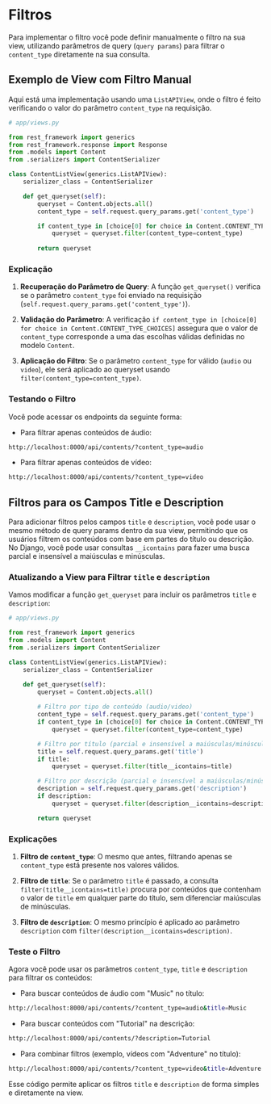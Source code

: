 # Filtros

Para implementar o filtro você pode definir manualmente o filtro na sua view, utilizando parâmetros de query (`query params`) para filtrar o `content_type` diretamente na sua consulta.

## Exemplo de View com Filtro Manual

Aqui está uma implementação usando uma `ListAPIView`, onde o filtro é feito verificando o valor do parâmetro `content_type` na requisição.

```python
# app/views.py

from rest_framework import generics
from rest_framework.response import Response
from .models import Content
from .serializers import ContentSerializer

class ContentListView(generics.ListAPIView):
    serializer_class = ContentSerializer

    def get_queryset(self):
        queryset = Content.objects.all()
        content_type = self.request.query_params.get('content_type')

        if content_type in [choice[0] for choice in Content.CONTENT_TYPE_CHOICES]:
            queryset = queryset.filter(content_type=content_type)
        
        return queryset
```

### Explicação

1. **Recuperação do Parâmetro de Query**: A função `get_queryset()` verifica se o parâmetro `content_type` foi enviado na requisição (`self.request.query_params.get('content_type')`).

2. **Validação do Parâmetro**: A verificação `if content_type in [choice[0] for choice in Content.CONTENT_TYPE_CHOICES]` assegura que o valor de `content_type` corresponde a uma das escolhas válidas definidas no modelo `Content`.

3. **Aplicação do Filtro**: Se o parâmetro `content_type` for válido (`audio` ou `video`), ele será aplicado ao queryset usando `filter(content_type=content_type)`.

### Testando o Filtro

Você pode acessar os endpoints da seguinte forma:

- Para filtrar apenas conteúdos de áudio:

```bash
http://localhost:8000/api/contents/?content_type=audio
```

- Para filtrar apenas conteúdos de vídeo:

```bash
http://localhost:8000/api/contents/?content_type=video
```

## Filtros para os Campos Title e Description

Para adicionar filtros pelos campos `title` e `description`, você pode usar o mesmo método de query params dentro da sua view, permitindo que os usuários filtrem os conteúdos com base em partes do título ou descrição. No Django, você pode usar consultas `__icontains` para fazer uma busca parcial e insensível a maiúsculas e minúsculas.

### Atualizando a View para Filtrar `title` e `description`

Vamos modificar a função `get_queryset` para incluir os parâmetros `title` e `description`:

```python
# app/views.py

from rest_framework import generics
from .models import Content
from .serializers import ContentSerializer

class ContentListView(generics.ListAPIView):
    serializer_class = ContentSerializer

    def get_queryset(self):
        queryset = Content.objects.all()
        
        # Filtro por tipo de conteúdo (audio/video)
        content_type = self.request.query_params.get('content_type')
        if content_type in [choice[0] for choice in Content.CONTENT_TYPE_CHOICES]:
            queryset = queryset.filter(content_type=content_type)

        # Filtro por título (parcial e insensível a maiúsculas/minúsculas)
        title = self.request.query_params.get('title')
        if title:
            queryset = queryset.filter(title__icontains=title)

        # Filtro por descrição (parcial e insensível a maiúsculas/minúsculas)
        description = self.request.query_params.get('description')
        if description:
            queryset = queryset.filter(description__icontains=description)

        return queryset
```

### Explicações

1. **Filtro de `content_type`**: O mesmo que antes, filtrando apenas se `content_type` está presente nos valores válidos.

2. **Filtro de `title`**: Se o parâmetro `title` é passado, a consulta `filter(title__icontains=title)` procura por conteúdos que contenham o valor de `title` em qualquer parte do título, sem diferenciar maiúsculas de minúsculas.

3. **Filtro de `description`**: O mesmo princípio é aplicado ao parâmetro `description` com `filter(description__icontains=description)`.

### Teste o Filtro

Agora você pode usar os parâmetros `content_type`, `title` e `description` para filtrar os conteúdos:

- Para buscar conteúdos de áudio com "Music" no título:
  
```bash
http://localhost:8000/api/contents/?content_type=audio&title=Music
```

- Para buscar conteúdos com "Tutorial" na descrição:

```bash
http://localhost:8000/api/contents/?description=Tutorial
```

- Para combinar filtros (exemplo, vídeos com "Adventure" no título):

```bash
http://localhost:8000/api/contents/?content_type=video&title=Adventure
```

Esse código permite aplicar os filtros `title` e `description` de forma simples e diretamente na view.

